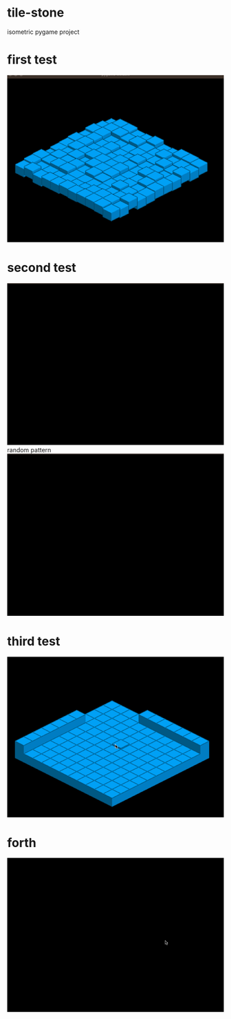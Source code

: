 # tile-stone
isometric pygame project

<h1>first test</h1>
<img src="assets/gifs/tiles.gif" alt="cant load"/>

<h1>second test</h1>
<img src="assets/gifs/tiles2.gif" alt="cant load"/>
random pattern
<img src="assets/gifs/tiles3.gif" alt="cant load"/>

<h1>third test</h1>
<img src="assets/gifs/tiles4.gif" alt="cant load"/>

<h1>forth</h1>
<img src="assets/gifs/tiles5.gif" alt="cant load"/>